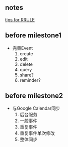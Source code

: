 ## notes ##
[tips for RRULE](http://code.google.com/p/tongshare/source/browse/trunk/notes/rrule.txt)

## before milestone1 ##
  * 完善Event
    1. create
    1. edit
    1. delete
    1. query
    1. share?
    1. reminder?

## before milestone2 ##
  * 与Google Calendar同步
    1. 后台服务
    1. 一般事件
    1. 重复事件
    1. 重复事件单次修改
    1. 整体同步